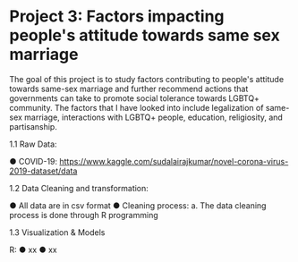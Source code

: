 # Project 3: Factors impacting people's attitude towards same sex marriage

The goal of this project is to study factors contributing to people's attitude towards same-sex marriage and further recommend actions that governments can take to promote social tolerance towards LGBTQ+ community. The factors that I have looked into include legalization of same-sex marriage, interactions with LGBTQ+ people, education, religiosity, and partisanship. 

1.1 Raw Data:

● COVID-19: https://www.kaggle.com/sudalairajkumar/novel-corona-virus-2019-dataset/data

1.2 Data Cleaning and transformation:

● All data are in csv format
● Cleaning process:
a. The data cleaning process is done through R programming

1.3 Visualization & Models

R:
● xx
● xx
